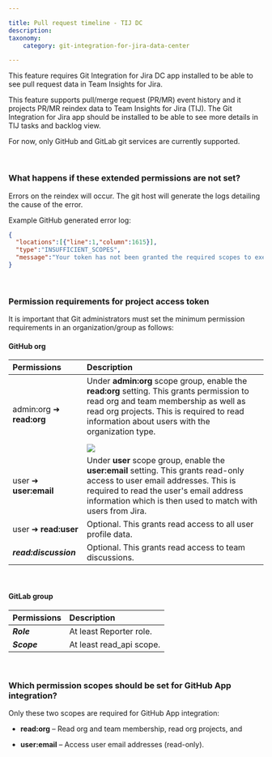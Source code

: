```yaml
---

title: Pull request timeline - TIJ DC
description:
taxonomy:
    category: git-integration-for-jira-data-center

---
```


<div class="bbb-callout bbb--alert">
    <div class="irow">
    <div class="ilogobox">
        <span class="logoimg"></span>
    </div>
    <div class="imsgbox">
        This feature requires Git Integration for Jira DC app installed to be able to see pull request data in Team Insights for Jira.
    </div>
    </div>
</div>

This feature supports pull/merge request (PR/MR) event history and it projects PR/MR reindex data to Team Insights for Jira (TIJ). The Git Integration for Jira app should be installed to be able to see more details in TIJ tasks and backlog view.

For now, only GitHub and GitLab git services are currently supported.

&nbsp;

### What happens if these extended permissions are not set?

Errors on the reindex will occur. The git host will generate the logs detailing the cause of the error.

Example GitHub generated error log:

```json
{
  "locations":[{"line":1,"column":1615}],
  "type":"INSUFFICIENT_SCOPES",
  "message":"Your token has not been granted the required scopes to execute this query. The 'email' field requires one of the following scopes: ['user:email', 'read:user'], but your token has only been granted the: ['admin:org_hook', 'admin:public_key', 'admin:repo_hook', 'read:org', 'repo'] scopes. Please modify your token's scopes at: https://github.com/settings/tokens."
}
```

&nbsp;

### Permission requirements for project access token

It is important that Git administrators must set the minimum permission requirements in an organization/group as follows:

#### GitHub org

| Permissions | Description |
|:------------|:------------|
| admin:org ➜ **read:org** | Under **admin:org** scope group, enable the **read:org** setting. This grants permission to read org and team membership as well as read org projects. This is required to read information about users with the organization type.<br><img src='/wp-content/uploads/tij-gitcloud-pull-req-timeline-reindex-github-org-setting.png' style='margin:15px auto 0px auto;max-width:100%;display:block;' /> |
| user ➜ **user:email** | Under **user** scope group, enable the **user:email** setting. This grants read-only access to user email addresses. This is required to read the user's email address information which is then used to match with users from Jira. |
| user ➜ **read:user** | Optional. This grants read access to all user profile data. |
| **_read:discussion_** | Optional. This grants read access to team discussions. |

&nbsp;

#### GitLab group

| Permissions | Description |
|:------------|:------------|
| **_Role_** | At least Reporter role. |
| **_Scope_** | At least read_api scope. |

&nbsp;

### Which permission scopes should be set for GitHub App integration?

Only these two scopes are required for GitHub App integration:

*   **read:org** – Read org and team membership, read org projects, and 

*   **user:email** – Access user email addresses (read-only).

